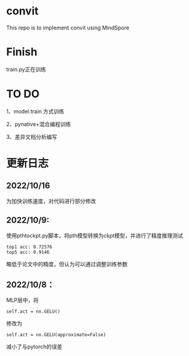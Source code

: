 # convit

This repo is to implement convit using MindSpore

# Finish

train.py正在训练

# TO DO

1、model.train 方式训练

2、pynative+混合编程训练

3、差异文档分析编写

# 更新日志

## 2022/10/16

为加快训练速度，对代码进行部分修改

## 2022/10/9:

使用pthtockpt.py脚本，将pth模型转换为ckpt模型，并进行了精度推理测试
```
top1 acc: 0.72576
top5 acc: 0.9146
```
略低于论文中的精度，但认为可以通过调整训练参数

## 2022/10/8：

MLP层中，将
```
self.act = nn.GELU()
```
修改为
```
self.act = nn.GELU(approximate=False)
```
减小了与pytorch的误差
